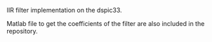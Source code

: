 IIR filter implementation on the dspic33.

Matlab file to get the coefficients of the filter are also included in the repository. 